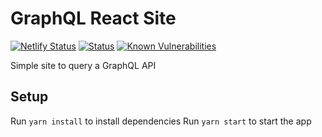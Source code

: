 # GraphQL React Site

[![Netlify Status](https://api.netlify.com/api/v1/badges/30a74ec4-77af-440c-b0aa-ed255b7eadb6/deploy-status)](https://app.netlify.com/sites/hungry-jennings-9ccc9a/deploys) [![Status](https://img.shields.io/uptimerobot/status/m782400677-8e1ef22396399c24119acee5.svg)](https://shields.io/) [![Known Vulnerabilities](https://snyk.io/test/github/robertprice93/graphcool-react/badge.svg)](https://snyk.io/test/github/robertprice93/graphcool-react)

Simple site to query a GraphQL API

## Setup

Run `yarn install` to install dependencies
Run `yarn start` to start the app